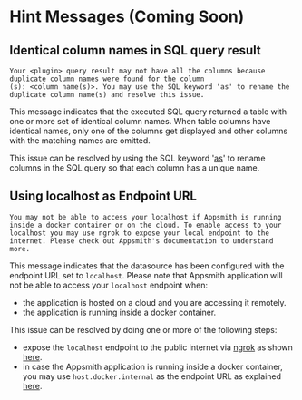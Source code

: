# Hint Messages (Coming Soon)

## Identical column names in SQL query result

```text
Your <plugin> query result may not have all the columns because duplicate column names were found for the column
(s): <column name(s)>. You may use the SQL keyword 'as' to rename the duplicate column name(s) and resolve this issue.
```

This message indicates that the executed SQL query returned a table with one or more set of identical column 
names. When table columns have identical names, only one of the columns get displayed and other columns with the 
matching names are omitted.

This issue can be resolved by using the SQL keyword '[as](https://www.w3schools.com/sql/sql_ref_as.asp)' to rename 
columns in the SQL query so that each column has a 
unique name. 

## Using localhost as Endpoint URL

```text
You may not be able to access your localhost if Appsmith is running inside a docker container or on the cloud. To enable access to your localhost you may use ngrok to expose your local endpoint to the internet. Please check out Appsmith's documentation to understand more.
```

This message indicates that the datasource has been configured with the endpoint URL set to `localhost`. Please note 
that Appsmith application will not be able to access your `localhost` endpoint when:

- the application is hosted on a cloud and you are accessing it remotely.
- the application is running inside a docker container.

This issue can be resolved by doing one or more of the following steps:

- expose the `localhost` endpoint to the public internet via [ngrok](https://ngrok.com/) as shown [here](https://ngrok.com/docs).
- in case the Appsmith application is running inside a docker container, you may use `host.docker.internal` as the 
  endpoint URL as explained [here](https://docs.docker.com/docker-for-mac/networking/).
